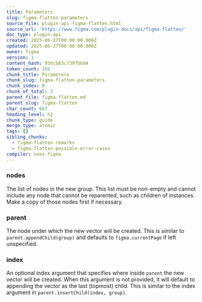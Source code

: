 ```yaml
---
title: Parameters
slug: figma-flatten-parameters
source_file: plugin-api-figma-flatten.html
source_url: 'https://www.figma.com/plugin-docs/api/figma-flatten/'
doc_type: plugin-api
created: 2025-06-27T00:00:00.000Z
updated: 2025-06-27T00:00:00.000Z
owner: figma
version: 1
content_hash: 93dcb83c7397bbd4
token_count: 191
chunk_title: Parameters
chunk_slug: figma-flatten-parameters
chunk_index: 0
chunk_of_total: 3
parent_file: figma-flatten.md
parent_slug: figma-flatten
char_count: 667
heading_level: h2
chunk_type: guide
merge_type: atomic
tags: []
sibling_chunks:
  - figma-flatten-remarks
  - figma-flatten-possible-error-cases
compiler: noos-figma
---
```


### nodes

The list of nodes in the new group. This list must be non-empty and cannot include any node that cannot be reparented, such as children of instances. Make a copy of those nodes first if necessary.

### parent

The node under which the new vector will be created. This is similar to `parent.appendChild(group)` and defaults to `figma.currentPage` if left unspecified.

### index

An optional index argument that specifies where inside `parent` the new vector will be created. When this argument is not provided, it will default to appending the vector as the last (topmost) child. This is similar to the index argument in `parent.insertChild(index, group)`.
